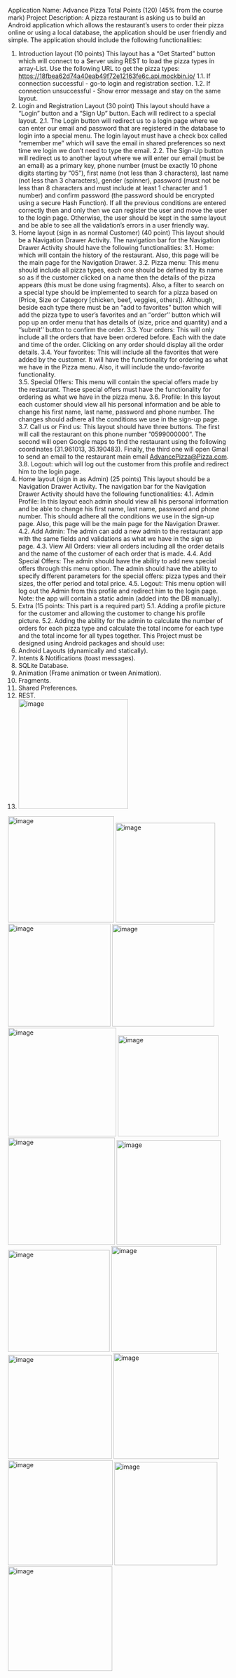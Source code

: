 Application Name: Advance Pizza Total Points (120) (45% from the course mark) 
Project Description: 
A pizza restaurant is asking us to build an Android application which allows the restaurant’s users 
to order their pizza online or using a local database, the application should be user friendly and 
simple. The application should include the following functionalities: 
1. Introduction layout (10 points) 
This layout has a “Get Started” button which will connect to a Server using REST to load the pizza 
types in array-List. Use the following URL to get the pizza types: 
https://18fbea62d74a40eab49f72e12163fe6c.api.mockbin.io/ 
1.1. If connection successful - go-to login and registration section. 
1.2. If connection unsuccessful - Show error message and stay on the same layout. 
2. Login and Registration Layout (30 point) 
This layout should have a “Login” button and a “Sign Up” button. Each will redirect to a special 
layout. 
2.1. The Login button will redirect us to a login page where we can enter our email and password that 
are registered in the database to login into a special menu. The login layout must have a check box 
called “remember me” which will save the email in shared preferences so next time we login we 
don’t need to type the email. 
2.2. The Sign-Up button will redirect us to another layout where we will enter our email (must be an 
email) as a primary key, phone number (must be exactly 10 phone digits starting by “05”), first 
name (not less than 3 characters), last name (not less than 3 characters), gender (spinner), 
password (must not be less than 8 characters and must include at least 1 character and 1 
number) and confirm password (the password should be encrypted using a secure Hash 
Function). If all the previous conditions are entered correctly then and only then we can register 
the user and move the user to the login page. Otherwise, the user should be kept in the same 
layout and be able to see all the validation’s errors in a user friendly way. 
3. Home layout (sign in as normal Customer) (40 point) 
This layout should be a Navigation Drawer Activity. The navigation bar for the Navigation Drawer 
Activity should have the following functionalities: 
3.1. Home: which will contain the history of the restaurant. Also, this page will be the main page for the 
Navigation Drawer. 
3.2. Pizza menu: This menu should include all pizza types, each one should be defined by its name so as if 
the customer clicked on a name then the details of the pizza appears (this must be done using 
fragments). Also, a filter to search on a special type should be implemented to search for a pizza 
based on (Price, Size or Category [chicken, beef, veggies, others]). Although, beside each type there 
must be an “add to favorites” button which will add the pizza type to user’s favorites and an ‘’order’’ 
button which will pop up an order menu that has details of (size, price and quantity) and a ‘’submit’’ 
button to confirm the order. 
3.3. Your orders: This will only include all the orders that have been ordered before. Each with the date 
and time of the order. Clicking on any order should display all the order details. 
3.4. Your favorites: This will include all the favorites that were added by the customer. It will have the 
functionality for ordering as what we have in the Pizza menu.  Also, it will include the undo-favorite 
functionality.  
3.5. Special Offers: This menu will contain the special offers made by the restaurant. These special offers 
must have the functionality for ordering as what we have in the pizza menu. 
3.6. Profile: In this layout each customer should view all his personal information and be able to change 
his first name, last name, password and phone number. The changes should adhere all the conditions 
we use in the sign-up page. 
3.7. Call us or Find us: This layout should have three buttons. The first will call the restaurant on this 
phone number ”0599000000”. The second will open Google maps to find the restaurant using the 
following coordinates (31.961013, 35.190483). Finally, the third one will open Gmail to send an email to 
the restaurant main email AdvancePizza@Pizza.com. 
3.8. Logout: which will log out the customer from this profile and redirect him to the login page.
4. Home layout (sign in as Admin) (25 points) 
This layout should be a Navigation Drawer Activity. The navigation bar for the Navigation Drawer 
Activity should have the following functionalities: 
4.1. Admin Profile: In this layout each admin should view all his personal information and be able to 
change his first name, last name, password and phone number. This should adhere all the 
conditions we use in the sign-up page. Also, this page will be the main page for the Navigation 
Drawer. 
4.2. Add Admin: The admin can add a new admin to the restaurant app with the same fields and 
validations as what we have in the sign up page. 
4.3. View All Orders: view all orders including all the order details and the name of the customer of each 
order that is made. 
4.4. Add Special Offers: The admin should have the ability to add new special offers through this menu 
option. The admin should have the ability to specify different parameters for the special offers: 
pizza types and their sizes, the offer period and total price. 
4.5. Logout: This menu option will log out the Admin from this profile and redirect him to the login page. 
Note: the app will contain a static admin (added into the DB manually). 
5. Extra (15 points: This part is a required part) 
5.1. Adding a profile picture for the customer and allowing the customer to change his profile picture. 
5.2. Adding the ability for the admin to calculate the number of orders for each pizza type and 
calculate the total income for each type and the total income for all types together. 
This Project must be designed using Android packages and should use:  
1. Android Layouts (dynamically and statically). 
2. Intents & Notifications (toast messages).  
3. SQLite Database. 
4. Animation (Frame animation or tween Animation).  
5. Fragments. 
6. Shared Preferences. 
7. REST.
8. <img width="250" alt="image" src="https://github.com/Nsralla/Android_Studio_Project/assets/122102030/f9e5db46-d2c1-44ee-9600-1f09fee1cd52">
<img width="242" alt="image" src="https://github.com/Nsralla/Android_Studio_Project/assets/122102030/f4529ef4-34e2-428a-ae02-44634e492b82">
<img width="227" alt="image" src="https://github.com/Nsralla/Android_Studio_Project/assets/122102030/9a337c28-85ce-4c86-87d9-1a49ab98a705">
<img width="234" alt="image" src="https://github.com/Nsralla/Android_Studio_Project/assets/122102030/f9f56053-d3c8-40fb-bdfe-c48595f2911b">
<img width="233" alt="image" src="https://github.com/Nsralla/Android_Studio_Project/assets/122102030/f3d1dc20-ee80-40d1-9af9-5fe6dada3652">
<img width="247" alt="image" src="https://github.com/Nsralla/Android_Studio_Project/assets/122102030/1be6c678-3b6e-4b20-adf5-332b067fb31f">
<img width="230" alt="image" src="https://github.com/Nsralla/Android_Studio_Project/assets/122102030/13ab6369-46f1-4160-9f79-7dc2d9287a62">
<img width="244" alt="image" src="https://github.com/Nsralla/Android_Studio_Project/assets/122102030/5998a158-27f2-4b6e-868f-8f9a013b2796">
<img width="238" alt="image" src="https://github.com/Nsralla/Android_Studio_Project/assets/122102030/4fc363e6-957f-4021-a7bc-3b9f1a9cf75b">
<img width="232" alt="image" src="https://github.com/Nsralla/Android_Studio_Project/assets/122102030/f1820d8f-4f11-450a-bb51-631f28d78b30">
<img width="241" alt="image" src="https://github.com/Nsralla/Android_Studio_Project/assets/122102030/68a8deac-8fe4-4cac-8be1-0bd3e1a98fa8">
<img width="237" alt="image" src="https://github.com/Nsralla/Android_Studio_Project/assets/122102030/cd3e0eb7-1175-44fc-b2df-ca5ad8e93221">
<img width="241" alt="image" src="https://github.com/Nsralla/Android_Studio_Project/assets/122102030/0efb04ea-9a75-45d4-a16b-f1703f2e0a75">
<img width="239" alt="image" src="https://github.com/Nsralla/Android_Studio_Project/assets/122102030/fb23d46e-1f8a-4d2e-9df4-1f8e8154201e">
<img width="235" alt="image" src="https://github.com/Nsralla/Android_Studio_Project/assets/122102030/7d0a2e4e-e8e1-4b50-9e9e-b6b3bb5ac861">
<img width="238" alt="image" src="https://github.com/Nsralla/Android_Studio_Project/assets/122102030/390d2153-4de2-4b1e-8150-bda10f5e1666">
